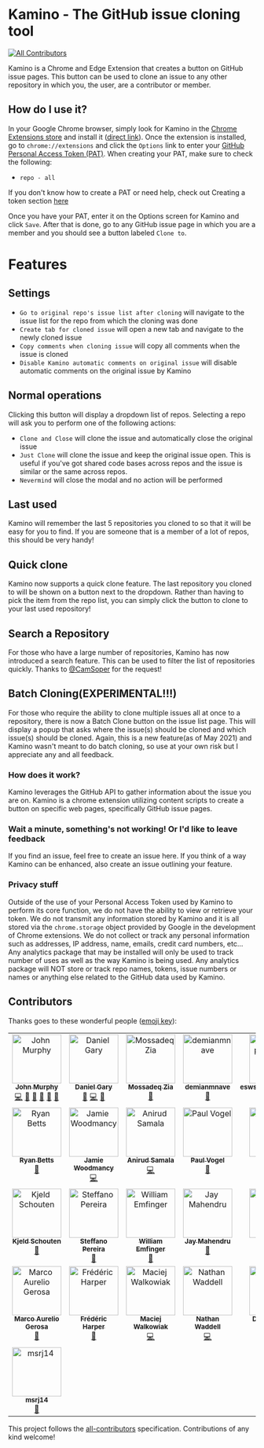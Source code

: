 # Kamino - The GitHub issue cloning tool

[![All Contributors](https://img.shields.io/badge/all_contributors-15-orange.svg?style=flat-square)](#contributors)

Kamino is a Chrome and Edge Extension that creates a button on GitHub issue pages. This button can be used to clone an issue to any other repository in which you, the user, are a contributor or member.

## How do I use it?

In your Google Chrome browser, simply look for Kamino in the [Chrome Extensions store](https://chrome.google.com/webstore/category/extensions) and install it ([direct link](https://chrome.google.com/webstore/detail/kamino/ffdebockfdjileaojbbccofhgncmioaf/)). Once the extension is installed, go to `chrome://extensions` and click the `Options` link to enter your [GitHub Personal Access Token (PAT)](https://github.com/settings/tokens). When creating your PAT, make sure to check the following:

- `repo - all`

If you don't know how to create a PAT or need help, check out Creating a token section [here](https://help.github.com/articles/creating-a-personal-access-token-for-the-command-line/)

Once you have your PAT, enter it on the Options screen for Kamino and click `Save`. After that is done, go to any GitHub issue page in which you are a member and you should see a button labeled `Clone to`.

# Features

## Settings

- `Go to original repo's issue list after cloning` will navigate to the issue list for the repo from which the cloning was done
- `Create tab for cloned issue` will open a new tab and navigate to the newly cloned issue
- `Copy comments when cloning issue` will copy all comments when the issue is cloned
- `Disable Kamino automatic comments on original issue` will disable automatic comments on the original issue by Kamino

## Normal operations

Clicking this button will display a dropdown list of repos. Selecting a repo will ask you to perform one of the following actions:

- `Clone and Close` will clone the issue and automatically close the original issue
- `Just Clone` will clone the issue and keep the original issue open. This is useful if you've got shared code bases across repos and the issue is similar or the same across repos.
- `Nevermind` will close the modal and no action will be performed

## Last used

Kamino will remember the last 5 repositories you cloned to so that it will be easy for you to find. If you are someone that is a member of a lot of repos, this should be very handy!

## Quick clone

Kamino now supports a quick clone feature. The last repository you cloned to will be shown on a button next to the dropdown. Rather than having to pick the item from the repo list, you can simply click the button to clone to your last used repository!

## Search a Repository

For those who have a large number of repositories, Kamino has now introduced a search feature. This can be used to filter the list of repositories quickly. Thanks to [@CamSoper](https://github.com/CamSoper) for the request!

## Batch Cloning(EXPERIMENTAL!!!)

For those who require the ability to clone multiple issues all at once to a repository, there is now a Batch Clone button on the issue list page. This will display a popup that asks where the issue(s) should be cloned and which issue(s) should be cloned. Again, this is a new feature(as of May 2021) and Kamino wasn't meant to do batch cloning, so use at your own risk but I appreciate any and all feedback.

### How does it work?

Kamino leverages the GitHub API to gather information about the issue you are on. Kamino is a chrome extension utilizing content scripts to create a button on specific web pages, specifically GitHub issue pages.

### Wait a minute, something's not working! Or I'd like to leave feedback

If you find an issue, feel free to create an issue here. If you think of a way Kamino can be enhanced, also create an issue outlining your feature.

### Privacy stuff

Outside of the use of your Personal Access Token used by Kamino to perform its core function, we do not have the ability to view or retrieve your token. We do not transmit any information stored by Kamino and it is all stored via the `chrome.storage` object provided by Google in the development of Chrome extensions. We do not collect or track any personal information such as addresses, IP address, name, emails, credit card numbers, etc... Any analytics package that may be installed will only be used to track number of uses as well as the way Kamino is being used. Any analytics package will NOT store or track repo names, tokens, issue numbers or names or anything else related to the GitHub data used by Kamino.

## Contributors

Thanks goes to these wonderful people ([emoji key](https://allcontributors.org/docs/en/emoji-key)):

<!-- ALL-CONTRIBUTORS-LIST:START - Do not remove or modify this section -->
<!-- prettier-ignore-start -->
<!-- markdownlint-disable -->
<table>
  <tbody>
    <tr>
      <td align="center" valign="top" width="14.28%"><a href="https://github.com/johnmurphy01"><img src="https://avatars2.githubusercontent.com/u/2939548?v=4?s=100" width="100px;" alt="John Murphy"/><br /><sub><b>John Murphy</b></sub></a><br /><a href="https://github.com/gatewayapps/kamino/commits?author=johnmurphy01" title="Code">💻</a> <a href="#design-johnmurphy01" title="Design">🎨</a> <a href="https://github.com/gatewayapps/kamino/commits?author=johnmurphy01" title="Documentation">📖</a> <a href="#ideas-johnmurphy01" title="Ideas, Planning, & Feedback">🤔</a> <a href="#maintenance-johnmurphy01" title="Maintenance">🚧</a> <a href="#projectManagement-johnmurphy01" title="Project Management">📆</a></td>
      <td align="center" valign="top" width="14.28%"><a href="https://github.com/danielgary"><img src="https://avatars2.githubusercontent.com/u/5438098?v=4?s=100" width="100px;" alt="Daniel Gary"/><br /><sub><b>Daniel Gary</b></sub></a><br /><a href="#ideas-danielgary" title="Ideas, Planning, & Feedback">🤔</a> <a href="https://github.com/gatewayapps/kamino/commits?author=danielgary" title="Code">💻</a> <a href="https://github.com/gatewayapps/kamino/issues?q=author%3Adanielgary" title="Bug reports">🐛</a></td>
      <td align="center" valign="top" width="14.28%"><a href="https://www.linkedin.com/in/mossadeqzia"><img src="https://avatars3.githubusercontent.com/u/3779697?v=4?s=100" width="100px;" alt="Mossadeq Zia"/><br /><sub><b>Mossadeq Zia</b></sub></a><br /><a href="https://github.com/gatewayapps/kamino/issues?q=author%3Amzia" title="Bug reports">🐛</a></td>
      <td align="center" valign="top" width="14.28%"><a href="https://github.com/demianmnave"><img src="https://avatars3.githubusercontent.com/u/1405982?v=4?s=100" width="100px;" alt="demianmnave"/><br /><sub><b>demianmnave</b></sub></a><br /><a href="https://github.com/gatewayapps/kamino/issues?q=author%3Ademianmnave" title="Bug reports">🐛</a></td>
      <td align="center" valign="top" width="14.28%"><a href="https://github.com/eswsalesapgcgemea"><img src="https://avatars3.githubusercontent.com/u/37366579?v=4?s=100" width="100px;" alt="eswsalesapgcgemea"/><br /><sub><b>eswsalesapgcgemea</b></sub></a><br /><a href="https://github.com/gatewayapps/kamino/issues?q=author%3Aeswsalesapgcgemea" title="Bug reports">🐛</a> <a href="#ideas-eswsalesapgcgemea" title="Ideas, Planning, & Feedback">🤔</a></td>
      <td align="center" valign="top" width="14.28%"><a href="http://about.me/camthegeek"><img src="https://avatars0.githubusercontent.com/u/137648?v=4?s=100" width="100px;" alt="Cam Soper"/><br /><sub><b>Cam Soper</b></sub></a><br /><a href="https://github.com/gatewayapps/kamino/issues?q=author%3ACamSoper" title="Bug reports">🐛</a> <a href="#ideas-CamSoper" title="Ideas, Planning, & Feedback">🤔</a></td>
      <td align="center" valign="top" width="14.28%"><a href="https://github.com/adamperlin"><img src="https://avatars3.githubusercontent.com/u/10533886?v=4?s=100" width="100px;" alt="Adam Perlin"/><br /><sub><b>Adam Perlin</b></sub></a><br /><a href="https://github.com/gatewayapps/kamino/commits?author=adamperlin" title="Code">💻</a></td>
    </tr>
    <tr>
      <td align="center" valign="top" width="14.28%"><a href="https://hazelnotes.org"><img src="https://avatars1.githubusercontent.com/u/158141?v=4?s=100" width="100px;" alt="Ryan Betts"/><br /><sub><b>Ryan Betts</b></sub></a><br /><a href="#ideas-rbetts" title="Ideas, Planning, & Feedback">🤔</a></td>
      <td align="center" valign="top" width="14.28%"><a href="https://jamieW.io"><img src="https://avatars2.githubusercontent.com/u/30516128?v=4?s=100" width="100px;" alt="Jamie Woodmancy"/><br /><sub><b>Jamie Woodmancy</b></sub></a><br /><a href="https://github.com/gatewayapps/kamino/commits?author=jamie29w" title="Code">💻</a></td>
      <td align="center" valign="top" width="14.28%"><a href="https://github.com/eragon512"><img src="https://avatars2.githubusercontent.com/u/9765685?v=4?s=100" width="100px;" alt="Anirud Samala"/><br /><sub><b>Anirud Samala</b></sub></a><br /><a href="https://github.com/gatewayapps/kamino/commits?author=eragon512" title="Code">💻</a></td>
      <td align="center" valign="top" width="14.28%"><a href="http://www.paulvogel.me"><img src="https://avatars3.githubusercontent.com/u/4786628?v=4?s=100" width="100px;" alt="Paul Vogel"/><br /><sub><b>Paul Vogel</b></sub></a><br /><a href="https://github.com/gatewayapps/kamino/issues?q=author%3Apavog" title="Bug reports">🐛</a></td>
      <td align="center" valign="top" width="14.28%"><a href="https://github.com/justinneff"><img src="https://avatars3.githubusercontent.com/u/8649832?v=4?s=100" width="100px;" alt="Justin Neff"/><br /><sub><b>Justin Neff</b></sub></a><br /><a href="https://github.com/gatewayapps/kamino/pulls?q=is%3Apr+reviewed-by%3Ajustinneff" title="Reviewed Pull Requests">👀</a> <a href="#ideas-justinneff" title="Ideas, Planning, & Feedback">🤔</a></td>
      <td align="center" valign="top" width="14.28%"><a href="https://github.com/mcnewbk"><img src="https://avatars1.githubusercontent.com/u/4582269?v=4?s=100" width="100px;" alt="Brandon McNew"/><br /><sub><b>Brandon McNew</b></sub></a><br /><a href="https://github.com/gatewayapps/kamino/pulls?q=is%3Apr+reviewed-by%3Amcnewbk" title="Reviewed Pull Requests">👀</a></td>
      <td align="center" valign="top" width="14.28%"><a href="https://www.linkedin.com/in/juliawillson/"><img src="https://avatars2.githubusercontent.com/u/1253399?v=4?s=100" width="100px;" alt="Julia"/><br /><sub><b>Julia</b></sub></a><br /><a href="#ideas-fuzzyweapon" title="Ideas, Planning, & Feedback">🤔</a></td>
    </tr>
    <tr>
      <td align="center" valign="top" width="14.28%"><a href="http://schouten-lebbing.nl"><img src="https://avatars2.githubusercontent.com/u/7613738?v=4?s=100" width="100px;" alt="Kjeld Schouten"/><br /><sub><b>Kjeld Schouten</b></sub></a><br /><a href="#ideas-Ornias1993" title="Ideas, Planning, & Feedback">🤔</a></td>
      <td align="center" valign="top" width="14.28%"><a href="https://github.com/SteffanoP"><img src="https://avatars1.githubusercontent.com/u/26782009?v=4?s=100" width="100px;" alt="Steffano Pereira"/><br /><sub><b>Steffano Pereira</b></sub></a><br /><a href="https://github.com/gatewayapps/kamino/issues?q=author%3ASteffanoP" title="Bug reports">🐛</a></td>
      <td align="center" valign="top" width="14.28%"><a href="http://www.linkedin.com/in/emfinger"><img src="https://avatars0.githubusercontent.com/u/213467?v=4?s=100" width="100px;" alt="William Emfinger"/><br /><sub><b>William Emfinger</b></sub></a><br /><a href="#ideas-finger563" title="Ideas, Planning, & Feedback">🤔</a></td>
      <td align="center" valign="top" width="14.28%"><a href="https://github.com/jmah-cc"><img src="https://avatars2.githubusercontent.com/u/57732952?v=4?s=100" width="100px;" alt="Jay Mahendru"/><br /><sub><b>Jay Mahendru</b></sub></a><br /><a href="#ideas-jmah-cc" title="Ideas, Planning, & Feedback">🤔</a></td>
      <td align="center" valign="top" width="14.28%"><a href="https://github.com/sjsaha"><img src="https://avatars0.githubusercontent.com/u/7125423?v=4?s=100" width="100px;" alt="sjsaha"/><br /><sub><b>sjsaha</b></sub></a><br /><a href="#ideas-sjsaha" title="Ideas, Planning, & Feedback">🤔</a></td>
      <td align="center" valign="top" width="14.28%"><a href="https://github.com/knutwannheden"><img src="https://avatars3.githubusercontent.com/u/408765?v=4?s=100" width="100px;" alt="Knut Wannheden"/><br /><sub><b>Knut Wannheden</b></sub></a><br /><a href="#ideas-knutwannheden" title="Ideas, Planning, & Feedback">🤔</a></td>
      <td align="center" valign="top" width="14.28%"><a href="https://github.com/jlczuk"><img src="https://avatars2.githubusercontent.com/u/8922067?v=4?s=100" width="100px;" alt="John L. Czukkermann"/><br /><sub><b>John L. Czukkermann</b></sub></a><br /><a href="#ideas-jlczuk" title="Ideas, Planning, & Feedback">🤔</a></td>
    </tr>
    <tr>
      <td align="center" valign="top" width="14.28%"><a href="http://www.marcoagerosa.com"><img src="https://avatars0.githubusercontent.com/u/1161086?v=4?s=100" width="100px;" alt="Marco Aurelio Gerosa"/><br /><sub><b>Marco Aurelio Gerosa</b></sub></a><br /><a href="https://github.com/gatewayapps/kamino/commits?author=marcogerosa" title="Documentation">📖</a></td>
      <td align="center" valign="top" width="14.28%"><a href="https://fred.dev"><img src="https://avatars3.githubusercontent.com/u/1170989?v=4?s=100" width="100px;" alt="Frédéric Harper"/><br /><sub><b>Frédéric Harper</b></sub></a><br /><a href="https://github.com/gatewayapps/kamino/issues?q=author%3Afharper" title="Bug reports">🐛</a></td>
      <td align="center" valign="top" width="14.28%"><a href="https://maciejwalkowiak.com"><img src="https://avatars.githubusercontent.com/u/1357927?v=4?s=100" width="100px;" alt="Maciej Walkowiak"/><br /><sub><b>Maciej Walkowiak</b></sub></a><br /><a href="https://github.com/gatewayapps/kamino/commits?author=maciejwalkowiak" title="Code">💻</a></td>
      <td align="center" valign="top" width="14.28%"><a href="https://github.com/NathanWaddell121107"><img src="https://avatars.githubusercontent.com/u/45477581?v=4?s=100" width="100px;" alt="Nathan Waddell"/><br /><sub><b>Nathan Waddell</b></sub></a><br /><a href="https://github.com/gatewayapps/kamino/commits?author=NathanWaddell121107" title="Code">💻</a></td>
      <td align="center" valign="top" width="14.28%"><a href="https://daksh.eu.org"><img src="https://avatars.githubusercontent.com/u/43648146?v=4?s=100" width="100px;" alt="Daksh P. Jain"/><br /><sub><b>Daksh P. Jain</b></sub></a><br /><a href="https://github.com/gatewayapps/kamino/commits?author=Daksh777" title="Documentation">📖</a> <a href="#ideas-Daksh777" title="Ideas, Planning, & Feedback">🤔</a></td>
      <td align="center" valign="top" width="14.28%"><a href="https://github.com/HolgerSin"><img src="https://avatars.githubusercontent.com/u/86824184?v=4?s=100" width="100px;" alt="Holger"/><br /><sub><b>Holger</b></sub></a><br /><a href="https://github.com/gatewayapps/kamino/issues?q=author%3AHolgerSin" title="Bug reports">🐛</a></td>
      <td align="center" valign="top" width="14.28%"><a href="http://email.thomas694 AT gmail DOT com"><img src="https://avatars.githubusercontent.com/u/71355143?v=4?s=100" width="100px;" alt="Thomas"/><br /><sub><b>Thomas</b></sub></a><br /><a href="https://github.com/gatewayapps/kamino/commits?author=thomas694" title="Code">💻</a> <a href="https://github.com/gatewayapps/kamino/issues?q=author%3Athomas694" title="Bug reports">🐛</a></td>
    </tr>
    <tr>
      <td align="center" valign="top" width="14.28%"><a href="https://github.com/msrj14"><img src="https://avatars.githubusercontent.com/u/148959961?v=4?s=100" width="100px;" alt="msrj14"/><br /><sub><b>msrj14</b></sub></a><br /><a href="https://github.com/gatewayapps/kamino/issues?q=author%3Amsrj14" title="Bug reports">🐛</a></td>
    </tr>
  </tbody>
</table>

<!-- markdownlint-restore -->
<!-- prettier-ignore-end -->

<!-- ALL-CONTRIBUTORS-LIST:END -->

This project follows the [all-contributors](https://github.com/all-contributors/all-contributors) specification. Contributions of any kind welcome!
